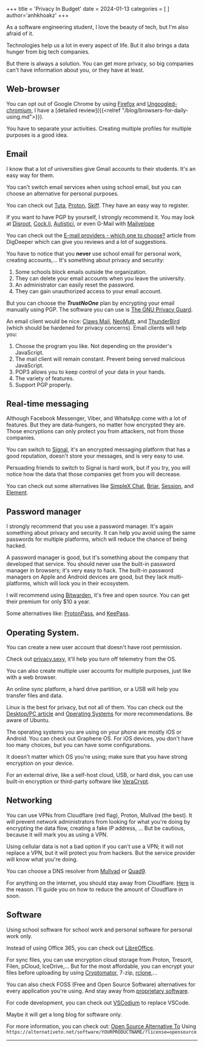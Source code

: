 +++
title = 'Privacy In Budget'
date = 2024-01-13
categories = [
]
author='anhkhoakz'
+++

As a software engineering student, I love the beauty of tech, but I'm also afraid of it.

Technologies help us a lot in every aspect of life. But it also brings a data hunger from big tech companies.

But there is always a solution. You can get more privacy, so big companies can't have information about you, or they have at least.

## Web-browser

You can opt out of Google Chrome by using [Firefox](https://ftp.mozilla.org/pub/firefox/releases/) and [Ungoogled-chromium](https://ungoogled-software.github.io/), I have a [detailed review]({{<relref "/blog/browsers-for-daily-using.md">}}).

You have to separate your activities. Creating multiple profiles for multiple purposes is a good idea.

## Email

I know that a lot of universities give Gmail accounts to their students. It's an easy way for them.

You can't switch email services when using school email, but you can choose an alternative for personal purposes.

You can check out [Tuta](https://tuta.com/), [Proton](https://proton.me/), [Skiff](https://skiff.com/). 
They have an easy way to register.

If you want to have PGP by yourself, I strongly recommend it. You may look at [Disroot](https://disroot.org/), [Cock.li](https://cock.li/), [Autistici](https://www.autistici.org/), or even G-Mail with [Mailvelope](https://mailvelope.com/)

You can check out the [E-mail providers - which one to choose?](https://digdeeper.club/articles/email.xhtml) article from DigDeeper which can give you reviews and a lot of suggestions.

You have to notice that you **never** use school email for personal work, creating accounts,...
It's something about privacy and security:
1. Some schools block emails outside the organization.
2. They can delete your email accounts when you leave the university.
3. An administrator can easily reset the password.
4. They can gain unauthorized access to your email account.

But you can choose the ***TrustNoOne*** plan by encrypting your email manually using PGP. The software you can use is [The GNU Privacy Guard](https://gnupg.org/). 

An email client would be nice: [Claws Mail](https://www.claws-mail.org/), [NeoMutt](https://neomutt.org/), and [ThunderBird](https://www.thunderbird.net/) (which should be hardened for privacy concerns). Email clients will help you:
1. Choose the program you like. Not depending on the provider's JavaScript.
2. The mail client will remain constant. Prevent being served malicious JavaScript.
3. POP3 allows you to keep control of your data in your hands.
4. The variety of features.
5. Support PGP properly.

## Real-time messaging

Although Facebook Messenger, Viber, and WhatsApp come with a lot of features. But they are data-hungers, no matter how encrypted they are. 
Those encryptions can only protect you from attackers, not from those companies.

You can switch to [Signal](https://signal.org/), it's an encrypted messaging platform that has a good reputation, doesn't store your messages, and is very easy to use. 

Persuading friends to switch to Signal is hard work, but if you try, you will notice how the data that those companies get from you will decrease.

You can check out some alternatives like [SimpleX Chat](https://simplex.chat/), [Briar](https://briarproject.org/), [Session](https://getsession.org/), and [Element](https://element.io/).

## Password manager

I strongly recommend that you use a password manager. It's again something about privacy and security. It can help you avoid using the same passwords for multiple platforms, which will reduce the chance of being hacked.

A password manager is good, but it's something about the company that developed that service. You should never use the built-in password manager in browsers; it's very easy to hack. The built-in password managers on Apple and Android devices are good, but they lack multi-platforms, which will lock you in their ecosystem.

I will recommend using [Bitwarden](https://bitwarden.com/), it's free and open source. You can get their premium for only $10 a year.

Some alternatives like: [ProtonPass](https://proton.me/pass), and [KeePass](https://keepass.info/).

## Operating System.

You can create a new user account that doesn't have root permission. 

Check out [privacy.sexy](https://privacy.sexy/), it'll help you turn off telemetry from the OS.

You can also create multiple user accounts for multiple purposes, just like with a web browser.

An online sync platform, a hard drive partition, or a USB will help you transfer files and data.

Linux is the best for privacy, but not all of them. You can check out the [Desktop/PC article](https://www.privacyguides.org/en/desktop/) and [Operating Systems](https://www.privacytools.io/os) for more recommendations. Be aware of Ubuntu.

The operating systems you are using on your phone are mostly iOS or Android. You can check out Graphene OS. For iOS devices, you don't have too many choices, but you can have some configurations.

It doesn't matter which OS you're using; make sure that you have strong encryption on your device. 

For an external drive, like a self-host cloud, USB, or hard disk, you can use built-in encryption or third-party software like [VeraCrypt](https://veracrypt.eu/).

## Networking

You can use VPNs from Cloudflare (red flag), Proton, Mullvad (the best). 
It will prevent network administrators from looking for what you're doing by encrypting the data flow, creating a fake IP address, ... But be cautious, because it will mark you as using a VPN.

Using cellular data is not a bad option if you can't use a VPN; it will not replace a VPN, but it will protect you from hackers. But the service provider will know what you're doing.

You can choose a DNS resolver from [Mullvad](https://mullvad.net/en/help/dns-over-https-and-dns-over-tls) or [Quad9](https://www.quad9.net/support/set-up-guides).

For anything on the internet, you should stay away from Cloudflare. [Here](https://0xacab.org/dCF/deCloudflare) is the reason. I'll guide you on how to reduce the amount of Cloudflare in soon.

## Software

Using school software for school work and personal software for personal work only.

Instead of using Office 365, you can check out [LibreOffice](https://www.libreoffice.org/).

For sync files, you can use encryption cloud storage from Proton, Tresorit, Filen, pCloud, IceDrive,... But for the most affordable, you can encrypt your files before uploading by using [Cryptomator](https://cryptomator.org/), 7-zip, [rclone](https://rclone.org/),...

You can also check FOSS (Free and Open Source Software) alternatives for every application you're using. And stay away from [proprietary software](https://www.gnu.org/proprietary/proprietary.html).

For code development, you can check out [VSCodium](https://vscodium.com/) to replace VSCode.

Maybe it will get a long blog for software only.

For more information, you can check out: [Open Source Alternative To](https://www.opensourcealternative.to/) Using `https://alternativeto.net/software/YOURPRODUCTNAME/?license=opensource`

---

